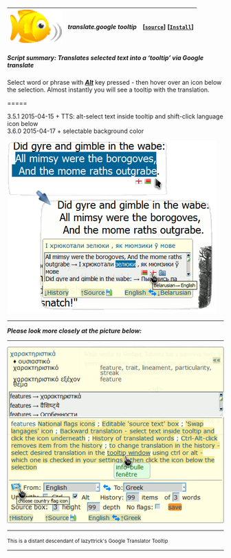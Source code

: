 | ![babelfish](/res/babelfish.gif) | ***translate.google tooltip*** | **[[`source`]](../src/translate.google_tooltip.user.js)** **[[`Install`]](/../../raw/master/src/translate.google_tooltip.user.js)** |
| :----: | :---- | ---------------------- |
##### *Script summary:*  Translates selected text into a ‘tooltip’ via Google translate 

Select word or phrase with <ins><strong><em>Alt</em></strong></ins> key pressed - then hover over an icon below the selection. 
Almost instantly you will see a tooltip with the translation. 

=====

3.5.1 2015-04-15 + TTS: alt-select text inside tooltip and shift-click language icon below <br>
3.6.0 2015-04-17 + selectable background color

![screenshot](../res/gimble.png)<br><hr>
***Please look more closely at the picture below:***<br><hr>
![screenshot2](../res/tg3.gif)
<hr>
<small>This is a distant descendant of lazyttrick's Google Translator Tooltip</small>
 
----
